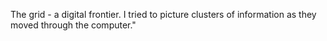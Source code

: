 The grid - a digital frontier. I tried to picture clusters of information 
as they moved through the computer."
